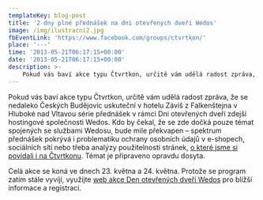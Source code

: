 ```yaml
---
templateKey: blog-post
title: '2 dny plné přednášek na dni otevřených dveří Wedos'
image: /img/ilustracni2.jpg
fbEventLink: 'https://www.facebook.com/groups/ctvrtkon/'
place: '---'
time: '2013-05-21T06:17:15+00:00'
date: '2013-05-21T06:17:15+00:00'
description: >-
    Pokud vás baví akce typu Čtvrtkon, určitě vám udělá radost zpráva, že se nedaleko Českých Budějovic uskuteční v hotelu Záviš z Falkenštejna v Hluboké nad Vltavou série přednášek v...
---
```

Pokud vás baví akce typu Čtvrtkon, určitě vám udělá radost zpráva, že se nedaleko Českých Budějovic uskuteční v hotelu Záviš z Falkenštejna v Hluboké nad Vltavou série přednášek v rámci Dni otevřených dveří zdejší hostingové společnosti Wedos. Kdo by čekal, že se zde dočká pouze témat spojených se službami Wedosu, bude mile překvapen – spektrum přednášek pokrývá i problematiku ochrany osobních údajů v e-shopech, sociálních sítí nebo třeba analýzy použitelnosti stránek, [o které jsme si povídali i na Čtvrtkonu](http://ctvrtkon.cz/2013/03/prezentace-ze-6-ctvrtkonu-heuristicka-analyza/ "Heuristická analýza použitelnosti na Čtvrtkonu"). Témat je připraveno opravdu dosyta.

Celá akce se koná ve dnech 23. května a 24. května. Protože se program zatím stále vyvíjí, využijte [web akce Den otevřených dveří Wedos](http://dod.wedos.com/ "Den otevřených dveří Wedos") pro bližší informace a registraci.